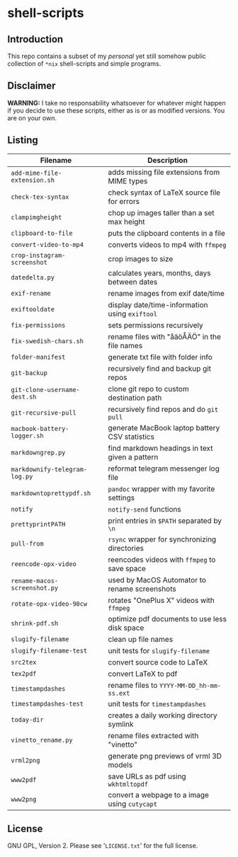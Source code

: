 shell-scripts
=============

Introduction
------------
This repo contains a subset of my *personal* yet still somehow public
collection of `*nix` shell-scripts and simple programs.


Disclaimer
----------
**WARNING:**
I take no responsability whatsoever for whatever might happen if you decide to
use these scripts, either as is or as modified versions.  You are on your own.


Listing
-------

| **Filename**                  | **Description**                                |
| ----------------------------- | ---------------------------------------------- |
| `add-mime-file-extension.sh`  | adds missing file extensions from MIME types   |
| `check-tex-syntax`            | check syntax of LaTeX source file for errors   |
| `clampimgheight`              | chop up images taller than a set max height    |
| `clipboard-to-file`           | puts the clipboard contents in a file          |
| `convert-video-to-mp4`        | converts videos to mp4 with `ffmpeg`           |
| `crop-instagram-screenshot`   | crop images to size                            |
| `datedelta.py`                | calculates years, months, days between dates   |
| `exif-rename`                 | rename images from exif date/time              |
| `exiftooldate`                | display date/time-information using `exiftool` |
| `fix-permissions`             | sets permissions recursively                   |
| `fix-swedish-chars.sh`        | rename files with "åäöÅÄÖ" in the file names   |
| `folder-manifest`             | generate txt file with folder info             |
| `git-backup`                  | recursively find and backup git repos          |
| `git-clone-username-dest.sh`  | clone git repo to custom destination path      |
| `git-recursive-pull`          | recursively find repos and do `git pull`       |
| `macbook-battery-logger.sh`   | generate MacBook laptop battery CSV statistics |
| `markdowngrep.py`             | find markdown headings in text given a pattern |
| `markdownify-telegram-log.py` | reformat telegram messenger log file           |
| `markdowntoprettypdf.sh`      | `pandoc` wrapper with my favorite settings     |
| `notify`                      | `notify-send` functions                        |
| `prettyprintPATH`             | print entries in `$PATH` separated by `\n`     |
| `pull-from`                   | `rsync` wrapper for synchronizing directories  |
| `reencode-opx-video`          | reencodes videos with `ffmpeg` to save space   |
| `rename-macos-screenshot.py`  | used by MacOS Automator to rename screenshots  |
| `rotate-opx-video-90cw`       | rotates "OnePlus X" videos with `ffmpeg`       |
| `shrink-pdf.sh`               | optimize pdf documents to use less disk space  |
| `slugify-filename`            | clean up file names                            |
| `slugify-filename-test`       | unit tests for `slugify-filename`              |
| `src2tex`                     | convert source code to LaTeX                   |
| `tex2pdf`                     | convert LaTeX to pdf                           |
| `timestampdashes`             | rename files to `YYYY-MM-DD_hh-mm-ss.ext`      |
| `timestampdashes-test`        | unit tests for `timestampdashes`               |
| `today-dir`                   | creates a daily working directory symlink      |
| `vinetto_rename.py`           | rename files extracted with "vinetto"          |
| `vrml2png`                    | generate png previews of vrml 3D models        |
| `www2pdf`                     | save URLs as pdf using `wkhtmltopdf`           |
| `www2png`                     | convert a webpage to a image using `cutycapt`  |


License
-------
GNU GPL, Version 2.  Please see '`LICENSE.txt`' for the full license.
